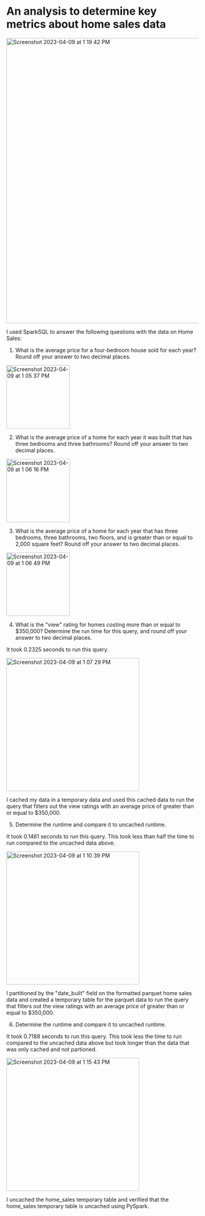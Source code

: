 # An analysis to determine key metrics about home sales data

<img width="746" alt="Screenshot 2023-04-09 at 1 19 42 PM" src="https://user-images.githubusercontent.com/106120403/230786958-dc308d09-858e-4058-8bb1-51f6434d8a44.png">

I used SparkSQL to answer the following questions with the data on Home Sales:

1. What is the average price for a four-bedroom house sold for each year? Round off your answer to two decimal places.

<img width="166" alt="Screenshot 2023-04-09 at 1 05 37 PM" src="https://user-images.githubusercontent.com/106120403/230786332-5bdaa9f1-b0f7-4630-b5c4-5fc0e3f422b5.png">

2. What is the average price of a home for each year it was built that has three bedrooms and three bathrooms? Round off your answer to two decimal places.

<img width="166" alt="Screenshot 2023-04-09 at 1 06 16 PM" src="https://user-images.githubusercontent.com/106120403/230786355-27e1b24e-e6fe-4e7b-a99d-af47034b6fb0.png">

3. What is the average price of a home for each year that has three bedrooms, three bathrooms, two floors, and is greater than or equal to 2,000 square feet? Round off your answer to two decimal places.

<img width="166" alt="Screenshot 2023-04-09 at 1 06 49 PM" src="https://user-images.githubusercontent.com/106120403/230786376-23aaf15f-7437-4449-9a60-2cb577610da2.png">

4. What is the "view" rating for homes costing more than or equal to $350,000? Determine the run time for this query, and round off your answer to two decimal places.

It took 0.2325 seconds to run this query.

<img width="348" alt="Screenshot 2023-04-09 at 1 07 29 PM" src="https://user-images.githubusercontent.com/106120403/230786407-d4786b8d-d383-4c53-a990-191c64df9b72.png">

I cached my data in a temporary data and used this cached data to run the query that filters out the view ratings with an average price of greater than or equal to $350,000.

5. Determine the runtime and compare it to uncached runtime.

It took 0.1461 seconds to run this query. This took less than half the time to run compared to the uncached data above.

<img width="348" alt="Screenshot 2023-04-09 at 1 10 39 PM" src="https://user-images.githubusercontent.com/106120403/230786541-4c20058a-f47b-4a6a-b3a1-ad9f109f92ab.png">

I partitioned by the "date_built" field on the formatted parquet home sales data and created a temporary table for the parquet data to run the query that filters out the view ratings with an average price of greater than or equal to $350,000.

6. Determine the runtime and compare it to uncached runtime.

It took 0.7188 seconds to run this query. This took less the time to run compared to the uncached data above but took longer than the data that was only cached and not partioned.

<img width="348" alt="Screenshot 2023-04-09 at 1 15 43 PM" src="https://user-images.githubusercontent.com/106120403/230786803-b75567c8-e8c6-4555-8ccc-88b0a90b792c.png">

I uncached the home_sales temporary table and verified that the home_sales temporary table is uncached using PySpark.

